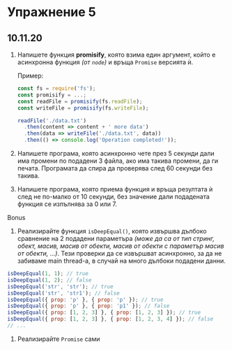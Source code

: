 # Упражнение 5

## 10.11.20

1. Напишете функция **promisify**, която взима един аргумент, който е асинхронна функция _(от `node`)_ и връща `Promise` версията ѝ.

    Пример:

    ```js
    const fs = require('fs');
    const promisify = ...;
    const readFile = promisify(fs.readFile);
    const writeFile = promisify(fs.writeFile);

    readFile('./data.txt')
      .then(content => content + ' more data')
      .then(data => writeFile('./data.txt', data))
      .then(() => console.log('Operation completed!'));
    ```

2. Напишете програма, която асинхронно чете през 5 секунди дали има промени по подадени 3 файла, ако има такива промени, да ги печата. Програмата да спира да проверява след 60 секунди без такива.

3. Напишете програма, която приема функция и връща резултата ѝ след не по-малко от 10 секунди, без значение дали подадената функция се изпълнява за 0 или 7.

Bonus

1. Реализирайте функция `isDeepEqual()`, която извършва дълбоко сравнение на 2 подадени параметъра _(може да са от тип стринг, обект, масив, масив от обекти, масив от обекти с параметър масив от обекти, ...)_. Тези проверки да се извършват асинхронно, за да не забиваме main thread-a, в случай на много дълбоки подадени данни.

```javascript
isDeepEqual(1, 1); // true
isDeepEqual(1, 2); // false
isDeepEqual('str', 'str'); // true
isDeepEqual('str', 'str1'); // false
isDeepEqual({ prop: 'p' }, { prop: 'p' }); // true
isDeepEqual({ prop: 'p' }, { prop: 'p1' }); // false
isDeepEqual({ prop: [1, 2, 3] }, { prop: [1, 2, 3] }); // true
isDeepEqual({ prop: [1, 2, 3] }, { prop: [1, 2, 3, 4] }); // false
// ...
```

1. Реализирайте `Promise` сами